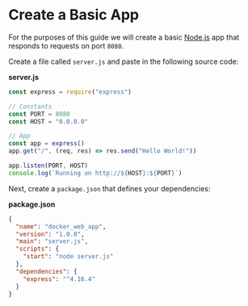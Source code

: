 # Create a Basic App

For the purposes of this guide we will create a basic [Node.js](https://nodejs.org) app that responds to requests on
port `8080`.

Create a file called `server.js` and paste in the following source code:

**server.js**

```javascript
const express = require("express")

// Constants
const PORT = 8080
const HOST = "0.0.0.0"

// App
const app = express()
app.get("/", (req, res) => res.send("Hello World!"))

app.listen(PORT, HOST)
console.log(`Running on http://${HOST}:${PORT}`)
```

Next, create a `package.json` that defines your dependencies:

**package.json**

```json
{
  "name": "docker_web_app",
  "version": "1.0.0",
  "main": "server.js",
  "scripts": {
    "start": "node server.js"
  },
  "dependencies": {
    "express": "^4.16.4"
  }
}
```



<!-- ##DOCS-SOURCER-START
{"sourcePlugin":"Service Catalog Reference","hash":"b84f775d910bf82db2b72bdd3fbfcfd2"}
##DOCS-SOURCER-END -->
